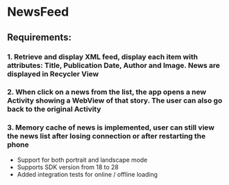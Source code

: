 # NewsFeed

## Requirements:

### 1. Retrieve and display XML feed, display each item with attributes: Title, Publication Date, Author and Image. News are displayed in Recycler View

### 2. When click on a news from the list, the app opens a new Activity showing a WebView of that story. The user can also go back to the original Activity

### 3. Memory cache of news is implemented, user can still view the news list after losing connection or after restarting the phone

+ Support for both portrait and landscape mode
+ Supports SDK version from 18 to 28
+ Added integration tests for online / offline loading

